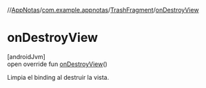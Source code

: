 //[AppNotas](../../../index.md)/[com.example.appnotas](../index.md)/[TrashFragment](index.md)/[onDestroyView](on-destroy-view.md)

# onDestroyView

[androidJvm]\
open override fun [onDestroyView](on-destroy-view.md)()

Limpia el binding al destruir la vista.
